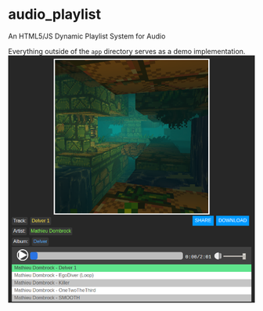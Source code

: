 # audio_playlist
An HTML5/JS Dynamic Playlist System for Audio

Everything outside of the ```app``` directory serves as a demo implementation. 
![screenshot](https://github.com/matdombrock/audio_playlist/blob/master/ss.png?raw=true)
